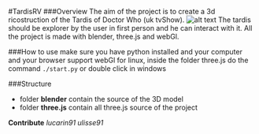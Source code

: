 #TardisRV
###Overview
The aim of the project is to create a 3d ricostruction of the Tardis of Doctor Who (uk tvShow).
![alt text](http://3.bp.blogspot.com/-Ks_ahAUsKv0/Uo6ExUCFe7I/AAAAAAAAU2o/JsJ6E3yQeiM/s1600/Original-Tardis+-+Interior+-+Dr+Who+-+Spirit+of+England+-+Peter+Crawford.jpg "tardis")
The tardis should be explorer by the user in first person and he can interact with it.
All the project is made with blender, three.js and webGl.

###How to use
make sure you have python installed and your computer and your browser support webGl
for linux,  inside the folder three.js do the command
`./start.py`
or double click in windows

###Structure
+ folder **blender** contain the source of the 3D model
+ folder **three.js** contain all three.js source of the project


**Contribute**
*lucarin91* *ulisse91*
